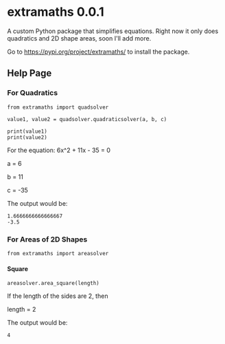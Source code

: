 # extramaths 0.0.1

A custom Python package that simplifies equations. Right now it only does quadratics and 2D shape areas, soon I'll add more.

Go to https://pypi.org/project/extramaths/ to install the package.


## Help Page


### For Quadratics

~~~
from extramaths import quadsolver

value1, value2 = quadsolver.quadraticsolver(a, b, c)

print(value1)
print(value2)
~~~

For the equation: 6x^2 + 11x - 35 = 0

a = 6

b = 11

c = -35

The output would be:
~~~
1.6666666666666667
-3.5
~~~

### For Areas of 2D Shapes

~~~
from extramaths import areasolver
~~~

#### Square

~~~
areasolver.area_square(length)
~~~
If the length of the sides are 2, then

length = 2

The output would be:
~~~
4
~~~
